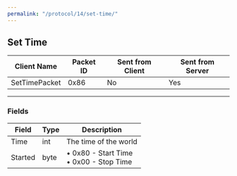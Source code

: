 ```yaml
---
permalink: "/protocol/14/set-time/"
---
```


## Set Time

| Client Name    | Packet ID | Sent from Client | Sent from Server |
| -------------- | --------- | ---------------- | ---------------- |
| SetTimePacket  | 0x86      | No               | Yes              |

---

### Fields

| Field   | Type | Description                                 | 
| ------- | ---- | ------------------------------------------- |
| Time    | int  | The time of the world                       |
| Started | byte | • 0x80 - Start Time <br> • 0x00 - Stop Time |
